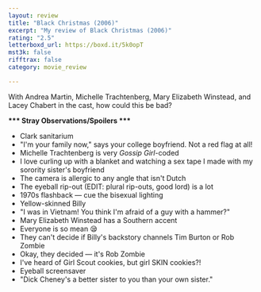 ```yaml
---
layout: review
title: "Black Christmas (2006)"
excerpt: "My review of Black Christmas (2006)"
rating: "2.5"
letterboxd_url: https://boxd.it/5k0opT
mst3k: false
rifftrax: false
category: movie_review

---
```


With Andrea Martin, Michelle Trachtenberg, Mary Elizabeth Winstead, and Lacey Chabert in the cast, how could this be bad?

<b>*** Stray Observations/Spoilers ***</b>
* Clark sanitarium
* "I'm your family now," says your college boyfriend. Not a red flag at all!
* Michelle Trachtenberg is very <i>Gossip Girl</i>-coded
* I love curling up with a blanket and watching a sex tape I made with my sorority sister's boyfriend
* The camera is allergic to any angle that isn't Dutch
* The eyeball rip-out (EDIT: plural rip-outs, good lord) is a lot
* 1970s flashback — cue the bisexual lighting
* Yellow-skinned Billy
* "I was in Vietnam! You think I'm afraid of a guy with a hammer?"
* Mary Elizabeth Winstead has a Southern accent
* Everyone is so mean 😪 
* They can't decide if Billy's backstory channels Tim Burton or Rob Zombie
* Okay, they decided — it's Rob Zombie
* I've heard of Girl Scout cookies, but girl SKIN cookies?!
* Eyeball screensaver
* "Dick Cheney's a better sister to you than your own sister."